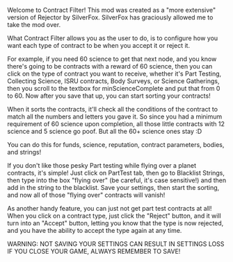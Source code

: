 Welcome to Contract Filter! This mod was created as a "more extensive" version of Rejector by SilverFox.  SilverFox has graciously allowed me to take the mod over.

What Contract Filter allows you as the user to do, is to configure how you want each type of contract to be when you accept it or reject it.

For example, if you need 60 science to get that next node, and you know there's going to be contracts with a reward of 60 science, then you can click on the type of contract you want to receive, whether it's Part Testing, Collecting Science, ISRU contracts, Body Surveys, or Science Gatherings, then you scroll to the textbox for minScienceComplete and put that from 0 to 60. Now after you save that up, you can start sorting your contracts!

When it sorts the contracts, it'll check all the conditions of the contract to match all the numbers and letters you gave it. So since you had a minimum requirement of 60 science upon completion, all those little contracts with 12 science and 5 science go poof. But all the 60+ science ones stay :D

You can do this for funds, science, reputation, contract parameters, bodies, and strings!

If you don't like those pesky Part testing while flying over a planet contracts, it's simple! Just click on PartTest tab, then go to Blacklist Strings, then type into the box "flying over" (be careful, it's case sensitive!) and then add in the string to the blacklist. Save your settings, then start the sorting, and now all of those "flying over" contracts will vanish!

As another handy feature, you can just not get part test contracts at all! When you click on a contract type, just click the "Reject" button, and it will turn into an "Accept" button, letting you know that the type is now rejected, and you have the ability to accept the type again at any time.

WARNING: NOT SAVING YOUR SETTINGS CAN RESULT IN SETTINGS LOSS IF YOU CLOSE YOUR GAME, ALWAYS REMEMBER TO SAVE!